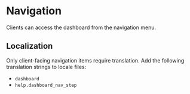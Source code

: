 # Navigation

Clients can access the dashboard from the navigation menu.

## Localization

Only client-facing navigation items require translation. Add the following translation strings to locale files:

- `dashboard`
- `help.dashboard_nav_step`
